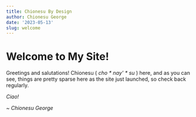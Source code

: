 ```yaml
---
title: Chionesu By Design
author: Chionesu George
date: '2023-05-13'
slug: welcome
---
```


# Welcome to My Site!

Greetings and salutations! Chionesu ( _ch*o* \* n*a*y' \* s*u*_ ) here, and as you can see, things are pretty sparse here as the site just launched, so check back regularly.

*Ciao!*

*~ Chionesu George*

